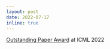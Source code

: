 ```yaml
---
layout: post
date: 2022-07-17
inline: true
---
```


[Outstanding Paper Award](https://icml.cc/virtual/2022/poster/17991) at ICML 2022

